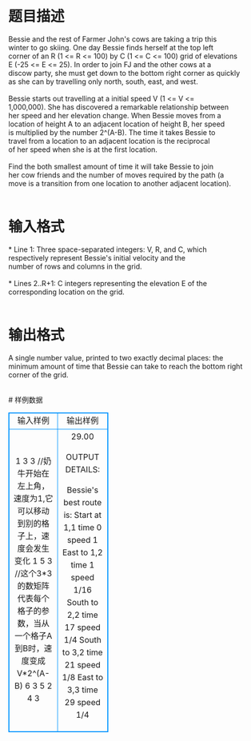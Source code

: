 # 

 
 # 题目描述 
<p>
Bessie and the rest of Farmer John's cows are taking a trip this<br>winter to go skiing.  One day Bessie finds herself at the top left<br>corner of an R (1 <= R <= 100) by C (1 <= C <= 100) grid of elevations<br>E (-25 <= E <= 25). In order to join FJ and the other cows at a<br>discow party, she must get down to the bottom right corner as quickly<br>as she can by travelling only north, south, east, and west.<br><br>Bessie starts out travelling at a initial speed V (1 <= V <=<br>1,000,000).  She has discovered a remarkable relationship between<br>her speed and her elevation change.  When Bessie moves from a<br>location of height A to an adjacent location of height B, her speed<br>is multiplied by the number 2^(A-B).  The time it takes Bessie to<br>travel from a location to an adjacent location is the reciprocal<br>of her speed when she is at the first location.<br><br>Find the both smallest amount of time it will take Bessie to join<br>her cow friends and the number of moves required by the path (a<br>move is a transition from one location to another adjacent location).<br><br></p> 

 
 # 输入格式 
<p>
* Line 1: Three space-separated integers: V, R, and C, which<br>        respectively represent Bessie's initial velocity and the<br>        number of rows and columns in the grid.<br><br>* Lines 2..R+1: C integers representing the elevation E of the<br>        corresponding location on the grid.<br><br></p> 

 
 # 输出格式 
<p>
A single number value, printed to two exactly decimal places: the<br>minimum amount of time that Bessie can take to reach the bottom right<br>corner of the grid.<br><br></p> 
# 样例数据
<style>
        table,table tr th, table tr td { border:1px solid #0094ff; }
        table { width: 200px; min-height: 25px; line-height: 25px; text-align: center; border-collapse: collapse;}   
    </style>
<table>
	<tr>
		<td>输入样例</td>
		<td>输出样例</td>
	</tr>
<tr><td>1 3 3  //奶牛开始在左上角，速度为1,它可以移动到别的格子上，速度会发生变化
1 5 3 //这个3*3的数矩阵代表每个格子的参数，当从一个格子A到B时，速度变成V*2^(A-B)
6 3 5
2 4 3
</td><td>29.00

OUTPUT DETAILS:

Bessie's best route is:
	Start at 1,1 time  0 speed 1
	East  to 1,2 time  1 speed 1/16
	South to 2,2 time 17 speed 1/4
	South to 3,2 time 21 speed 1/8
	East  to 3,3 time 29 speed 1/4</td></tr></table>
